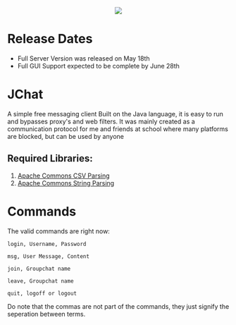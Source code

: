 <p align="center">
  <img src="https://user-images.githubusercontent.com/80281078/119688982-7bc50700-be16-11eb-9c3c-f2696d437cd2.png">
</p>

# Release Dates
* Full Server Version was released on May 18th
* Full GUI Support expected to be complete by June 28th

# JChat
A simple free messaging client
Built on the Java language, it is easy to run and bypasses proxy's and web filters. It was mainly created as a communication protocol for me and friends at school where many platforms are blocked, but can be used by anyone

## Required Libraries:
  1. [Apache Commons CSV Parsing](https://commons.apache.org/proper/commons-csv/download_csv.cgi)
  2. [Apache Commons String Parsing](https://commons.apache.org/proper/commons-lang/download_lang.cgi)

# Commands
The valid commands are right now:

`login, Username, Password`

`msg, User Message, Content`

`join, Groupchat name`

`leave, Groupchat name`

`quit, logoff or logout`

Do note that the commas are not part of the commands, they just signify the seperation between terms.
